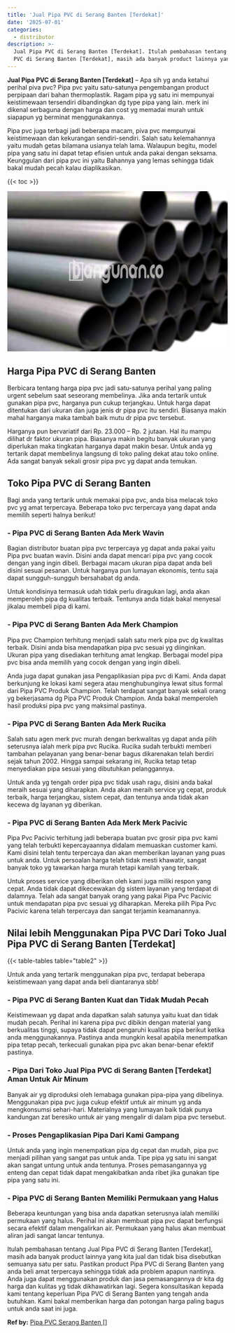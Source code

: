 ```yaml
---
title: 'Jual Pipa PVC di Serang Banten [Terdekat]'
date: '2025-07-01'
categories:
  - distributor
description: >-
  Jual Pipa PVC di Serang Banten [Terdekat]. Itulah pembahasan tentang Jual Pipa
  PVC di Serang Banten [Terdekat], masih ada banyak product lainnya yang kita...
---
```


**Jual Pipa PVC di Serang Banten \[Terdekat\]** – Apa sih yg anda ketahui perihal piva pvc? Pipa pvc yaitu satu-satunya pengembangan product perpipaan dari bahan thermoplastik. Ragam pipa yg satu ini mempunyai keistimewaan tersendiri dibandingkan dg type pipa yang lain. merk ini dikenal serbaguna dengan harga dan cost yg memadai murah untuk siapapun yg berminat menggunakannya.

Pipa pvc juga terbagi jadi beberapa macam, piva pvc mempunyai keistimewaan dan kekurangan sendiri-sendiri. Salah satu kelemahannya yaitu mudah getas bilamana usianya telah lama. Walaupun begitu, model pipa yang satu ini dapat tetap efisien untuk anda pakai dengan seksama. Keunggulan dari pipa pvc ini yaitu Bahannya yang lemas sehingga tidak bakal mudah pecah kalau diaplikasikan.

{{< toc >}}

![Jual Pipa PVC di Serang Banten [Terdekat]](/images/jaul-pipa-pvc-39.png)

## Harga Pipa PVC di Serang Banten

Berbicara tentang harga pipa pvc jadi satu-satunya perihal yang paling urgent sebelum saat seseorang membelinya. Jika anda tertarik untuk gunakan pipa pvc, harganya pun cukup terjangkau. Untuk harga dapat ditentukan dari ukuran dan juga jenis dr pipa pvc itu sendiri. Biasanya makin mahal harganya maka tambah baik mutu dr pipa pvc tersebut.

Harganya pun bervariatif dari Rp. 23.000 – Rp. 2 jutaan. Hal itu mampu dilihat dr faktor ukuran pipa. Biasanya makin begitu banyak ukuran yang diperlukan maka tingkatan harganya dapat makin besar. Untuk anda yg tertarik dapat membelinya langsung di toko paling dekat atau toko online. Ada sangat banyak sekali grosir pipa pvc yg dapat anda temukan.

## Toko Pipa PVC di Serang Banten

Bagi anda yang tertarik untuk memakai pipa pvc, anda bisa melacak toko pvc yg amat terpercaya. Beberapa toko pvc terpercaya yang dapat anda memilih seperti halnya berikut!

### \- Pipa PVC di Serang Banten Ada Merk Wavin

Bagian distributor buatan pipa pvc terpercaya yg dapat anda pakai yaitu Pipa pvc buatan wavin. Disini anda dapat mencari pipa pvc yang cocok dengan yang ingin dibeli. Berbagai macam ukuran pipa dapat anda beli disini sesuai pesanan. Untuk harganya pun lumayan ekonomis, tentu saja dapat sungguh-sungguh bersahabat dg anda.

Untuk kondisinya termasuk udah tidak perlu diragukan lagi, anda akan memperoleh pipa dg kualitas terbaik. Tentunya anda tidak bakal menyesal jikalau membeli pipa di kami.

### \- Pipa PVC di Serang Banten Ada Merk Champion

Pipa pvc Champion terhitung menjadi salah satu merk pipa pvc dg kwalitas terbaik. Disini anda bisa mendapatkan pipa pvc sesuai yg diinginkan. Ukuran pipa yang disediakan terhitung amat lengkap. Berbagai model pipa pvc bisa anda memilih yang cocok dengan yang ingin dibeli.

Anda juga dapat gunakan jasa Pengaplikasian pipa pvc di Kami. Anda dapat berkunjung ke lokasi kami segera atau menghubunginya lewat situs formal dari Pipa PVC Produk Champion. Telah terdapat sangat banyak sekali orang yg bekerjasama dg Pipa PVC Produk Champion. Anda bakal memperoleh hasil produksi pipa pvc yang maksimal pastinya.

### \- Pipa PVC di Serang Banten Ada Merk Rucika

Salah satu agen merk pvc murah dengan berkwalitas yg dapat anda pilih seterusnya ialah merk pipa pvc Rucika. Rucika sudah terbukti memberi tambahan pelayanan yang benar-benar bagus dikarenakan telah berdiri sejak tahun 2002. Hingga sampai sekarang ini, Rucika tetap tetap menyediakan pipa sesuai yang dibutuhkan pelanggannya.

Untuk anda yg tengah order pipa pvc tidak usah ragu, disini anda bakal meraih sesuai yang diharapkan. Anda akan meraih service yg cepat, produk terbaik, harga terjangkau, sistem cepat, dan tentunya anda tidak akan kecewa dg layanan yg diberikan.

### \- Pipa PVC di Serang Banten Ada Merk Merk Pacivic

Pipa Pvc Pacivic terhitung jadi beberapa buatan pvc grosir pipa pvc kami yang telah terbukti kepercayaannya didalam memuaskan customer kami. Kami disini telah tentu terpercaya dan akan memberikan layanan yang puas untuk anda. Untuk persoalan harga telah tidak mesti khawatir, sangat banyak toko yg tawarkan harga murah tetapi kamilah yang terbaik.

Untuk proses service yang diberikan oleh kami juga miliki respon yang cepat. Anda tidak dapat dikecewakan dg sistem layanan yang terdapat di dalamnya. Telah ada sangat banyak orang yang pakai Pipa Pvc Pacivic untuk mendapatan pipa pvc sesuai yg diharapkan. Mereka pilih Pipa Pvc Pacivic karena telah terpercaya dan sangat terjamin keamanannya.

## Nilai lebih Menggunakan Pipa PVC Dari Toko Jual Pipa PVC di Serang Banten \[Terdekat\]

{{< table-tables table="table2" >}}

Untuk anda yang tertarik menggunakan pipa pvc, terdapat beberapa keistimewaan yang dapat anda beli diantaranya sbb!

### \- Pipa PVC di Serang Banten Kuat dan Tidak Mudah Pecah

Keistimewaan yg dapat anda dapatkan salah satunya yaitu kuat dan tidak mudah pecah. Perihal ini karena pipa pvc dibikin dengan material yang berkualitas tinggi, supaya tidak dapat pengaruhi kualitas pipa berikut ketika anda menggunakannya. Pastinya anda mungkin kesal apabila menempatkan pipa tetap pecah, terkecuali gunakan pipa pvc akan benar-benar efektif pastinya.

### \- Pipa Dari Toko Jual Pipa PVC di Serang Banten \[Terdekat\] Aman Untuk Air Minum

Banyak air yg diproduksi oleh lemabaga gunakan pipa-pipa yang dibelinya. Menggunakan pipa pvc juga cukup efektif untuk air minum yg anda mengkonsumsi sehari-hari. Materialnya yang lumayan baik tidak punya kandungan zat beresiko untuk air yang mengalir di dalam pipa pvc tersebut.

### \- Proses Pengaplikasian Pipa Dari Kami Gampang

Untuk anda yang ingin menempatkan pipa dg cepat dan mudah, pipa pvc menjadi pilihan yang sangat pas untuk anda. Tipe pipa yg satu ini sangat akan sangat untung untuk anda tentunya. Proses pemasangannya yg enteng dan cepat tidak dapat mengakibatkan anda ribet jika gunakan tipe pipa yang satu ini.

### \- Pipa PVC di Serang Banten Memiliki Permukaan yang Halus

Beberapa keuntungan yang bisa anda dapatkan seterusnya ialah memiliki permukaan yang halus. Perihal ini akan membuat pipa pvc dapat berfungsi secara efektif dalam mengalirkan air. Permukaan yang halus akan membuat aliran jadi sangat lancar tentunya.

Itulah pembahasan tentang Jual Pipa PVC di Serang Banten \[Terdekat\], masih ada banyak product lainnya yang kita jual dan tidak bisa disebutkan semuanya satu per satu. Pastikan product Pipa PVC di Serang Banten yang anda beli amat terpercaya sehingga tidak ada problem apapun nantinya. Anda juga dapat menggunakan produk dan jasa pemasangannya dr kita dg harga dan kulitas yg tidak dikhawatirkan lagi. Segera konsultasikan kepada kami tentang keperluan Pipa PVC di Serang Banten yang tengah anda butuhkan. Kami bakal memberikan harga dan potongan harga paling bagus untuk anda saat ini juga.

**Ref by:** [Pipa PVC Serang Banten []](https://id.wikipedia.org/wiki/Pipa)
